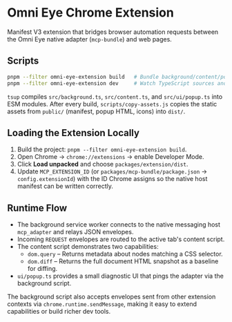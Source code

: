# Omni Eye Chrome Extension

Manifest V3 extension that bridges browser automation requests between the Omni Eye native adapter (`mcp-bundle`) and web pages.

## Scripts

```bash
pnpm --filter omni-eye-extension build   # Bundle background/content/popup scripts into dist/
pnpm --filter omni-eye-extension dev     # Watch TypeScript sources and rebuild on change
```

`tsup` compiles `src/background.ts`, `src/content.ts`, and `src/ui/popup.ts` into ESM modules. After every build, `scripts/copy-assets.js` copies the static assets from `public/` (manifest, popup HTML, icons) into `dist/`.

## Loading the Extension Locally

1. Build the project: `pnpm --filter omni-eye-extension build`.
2. Open Chrome → `chrome://extensions` → enable Developer Mode.
3. Click **Load unpacked** and choose `packages/extension/dist`.
4. Update `MCP_EXTENSION_ID` (or `packages/mcp-bundle/package.json` → `config.extensionId`) with the ID Chrome assigns so the native host manifest can be written correctly.

## Runtime Flow

- The background service worker connects to the native messaging host `mcp_adapter` and relays JSON envelopes.
- Incoming `REQUEST` envelopes are routed to the active tab's content script.
- The content script demonstrates two capabilities:
  - `dom.query` – Returns metadata about nodes matching a CSS selector.
  - `dom.diff` – Returns the full document HTML snapshot as a baseline for diffing.
- `ui/popup.ts` provides a small diagnostic UI that pings the adapter via the background script.

The background script also accepts envelopes sent from other extension contexts via `chrome.runtime.sendMessage`, making it easy to extend capabilities or build richer dev tools.
